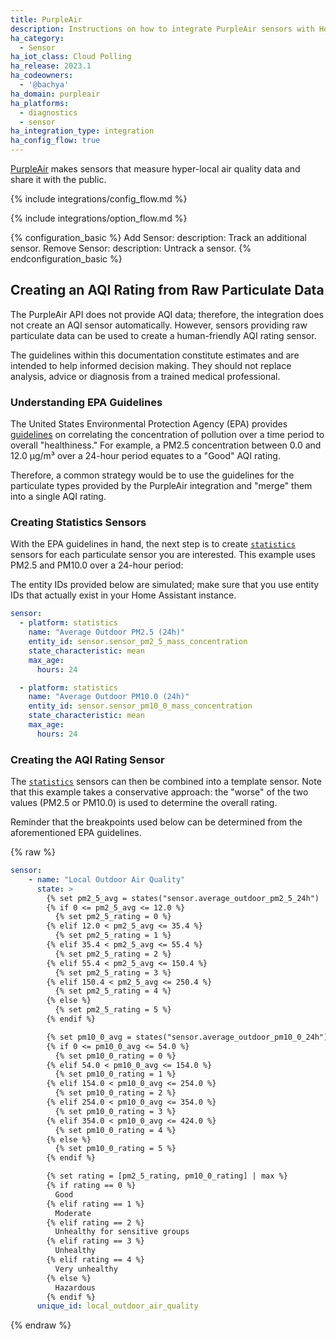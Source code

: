 ```yaml
---
title: PurpleAir
description: Instructions on how to integrate PurpleAir sensors with Home Assistant.
ha_category:
  - Sensor
ha_iot_class: Cloud Polling
ha_release: 2023.1
ha_codeowners:
  - '@bachya'
ha_domain: purpleair
ha_platforms:
  - diagnostics
  - sensor
ha_integration_type: integration
ha_config_flow: true
---
```


[PurpleAir](https://www2.purpleair.com/) makes sensors that measure hyper-local air
quality data and share it with the public.

{% include integrations/config_flow.md %}

{% include integrations/option_flow.md %}

{% configuration_basic %}
Add Sensor:
  description: Track an additional sensor.
Remove Sensor:
  description: Untrack a sensor.
{% endconfiguration_basic %}

## Creating an AQI Rating from Raw Particulate Data

The PurpleAir API does not provide AQI data; therefore, the integration does not create
an AQI sensor automatically. However, sensors providing raw particulate data can be used
to create a human-friendly AQI rating sensor.

<div class='note warning'>
The guidelines within this documentation constitute estimates and are intended to help
informed decision making. They should not replace analysis, advice or diagnosis from a
trained medical professional.
</div>

### Understanding EPA Guidelines

The United States Environmental Protection Agency (EPA) provides
[guidelines](https://aqs.epa.gov/aqsweb/documents/codetables/aqi_breakpoints.html) on
correlating the concentration of pollution over a time period to overall "healthiness."
For example, a PM2.5 concentration between 0.0 and 12.0 µg/m³ over a 24-hour period
equates to a "Good" AQI rating.

Therefore, a common strategy would be to use the guidelines for the particulate types
provided by the PurpleAir integration and "merge" them into a single AQI rating.

### Creating Statistics Sensors

With the EPA guidelines in hand, the next step is to create
[`statistics`](/integrations/statistics/) sensors for each particulate sensor you are
interested. This example uses PM2.5 and PM10.0 over a 24-hour period:

<div class='note info'>
The entity IDs provided below are simulated; make sure that you use entity IDs that
actually exist in your Home Assistant instance.
</div>

```yaml
sensor:
  - platform: statistics
    name: "Average Outdoor PM2.5 (24h)"
    entity_id: sensor.sensor_pm2_5_mass_concentration
    state_characteristic: mean
    max_age:
      hours: 24

  - platform: statistics
    name: "Average Outdoor PM10.0 (24h)"
    entity_id: sensor.sensor_pm10_0_mass_concentration
    state_characteristic: mean
    max_age:
      hours: 24
```

### Creating the AQI Rating Sensor

The [`statistics`](/integrations/statistics/) sensors can then be combined into a template
sensor. Note that this example takes a conservative approach: the "worse" of the two
values (PM2.5 or PM10.0) is used to determine the overall rating.

<div class='note info'>
Reminder that the breakpoints used below can be determined from the aforementioned EPA
guidelines.
</div>

{% raw %}

```yaml
sensor:
    - name: "Local Outdoor Air Quality"
      state: >
        {% set pm2_5_avg = states("sensor.average_outdoor_pm2_5_24h") | int %}
        {% if 0 <= pm2_5_avg <= 12.0 %}
          {% set pm2_5_rating = 0 %}
        {% elif 12.0 < pm2_5_avg <= 35.4 %}
          {% set pm2_5_rating = 1 %}
        {% elif 35.4 < pm2_5_avg <= 55.4 %}
          {% set pm2_5_rating = 2 %}
        {% elif 55.4 < pm2_5_avg <= 150.4 %}
          {% set pm2_5_rating = 3 %}
        {% elif 150.4 < pm2_5_avg <= 250.4 %}
          {% set pm2_5_rating = 4 %}
        {% else %}
          {% set pm2_5_rating = 5 %}
        {% endif %}

        {% set pm10_0_avg = states("sensor.average_outdoor_pm10_0_24h") | int %}
        {% if 0 <= pm10_0_avg <= 54.0 %}
          {% set pm10_0_rating = 0 %}
        {% elif 54.0 < pm10_0_avg <= 154.0 %}
          {% set pm10_0_rating = 1 %}
        {% elif 154.0 < pm10_0_avg <= 254.0 %}
          {% set pm10_0_rating = 2 %}
        {% elif 254.0 < pm10_0_avg <= 354.0 %}
          {% set pm10_0_rating = 3 %}
        {% elif 354.0 < pm10_0_avg <= 424.0 %}
          {% set pm10_0_rating = 4 %}
        {% else %}
          {% set pm10_0_rating = 5 %}
        {% endif %}

        {% set rating = [pm2_5_rating, pm10_0_rating] | max %}
        {% if rating == 0 %}
          Good
        {% elif rating == 1 %}
          Moderate
        {% elif rating == 2 %}
          Unhealthy for sensitive groups
        {% elif rating == 3 %}
          Unhealthy
        {% elif rating == 4 %}
          Very unhealthy
        {% else %}
          Hazardous
        {% endif %}
      unique_id: local_outdoor_air_quality
```

{% endraw %}
